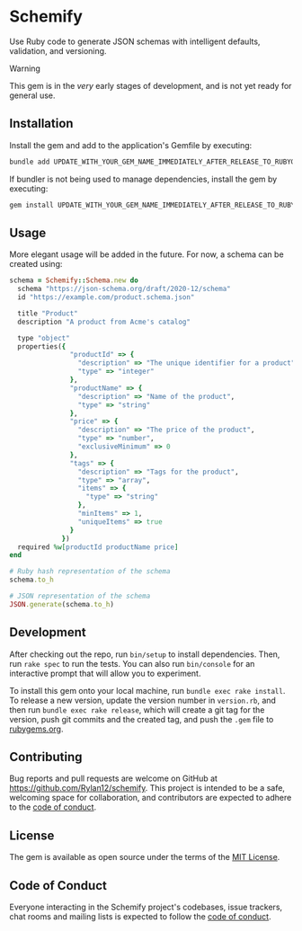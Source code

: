 # Schemify

Use Ruby code to generate JSON schemas with intelligent defaults, validation, and versioning.

> [!WARNING]
> This gem is in the _very_ early stages of development, and is not yet ready for general use.

## Installation

Install the gem and add to the application's Gemfile by executing:

```bash
bundle add UPDATE_WITH_YOUR_GEM_NAME_IMMEDIATELY_AFTER_RELEASE_TO_RUBYGEMS_ORG
```

If bundler is not being used to manage dependencies, install the gem by executing:

```bash
gem install UPDATE_WITH_YOUR_GEM_NAME_IMMEDIATELY_AFTER_RELEASE_TO_RUBYGEMS_ORG
```

## Usage

More elegant usage will be added in the future. For now, a schema can be created using:

```ruby
schema = Schemify::Schema.new do
  schema "https://json-schema.org/draft/2020-12/schema"
  id "https://example.com/product.schema.json"

  title "Product"
  description "A product from Acme's catalog"

  type "object"
  properties({
               "productId" => {
                 "description" => "The unique identifier for a product",
                 "type" => "integer"
               },
               "productName" => {
                 "description" => "Name of the product",
                 "type" => "string"
               },
               "price" => {
                 "description" => "The price of the product",
                 "type" => "number",
                 "exclusiveMinimum" => 0
               },
               "tags" => {
                 "description" => "Tags for the product",
                 "type" => "array",
                 "items" => {
                   "type" => "string"
                 },
                 "minItems" => 1,
                 "uniqueItems" => true
               }
             })
  required %w[productId productName price]
end

# Ruby hash representation of the schema
schema.to_h

# JSON representation of the schema
JSON.generate(schema.to_h)
```

## Development

After checking out the repo, run `bin/setup` to install dependencies. Then, run `rake spec` to run the tests. You can also run `bin/console` for an interactive prompt that will allow you to experiment.

To install this gem onto your local machine, run `bundle exec rake install`. To release a new version, update the version number in `version.rb`, and then run `bundle exec rake release`, which will create a git tag for the version, push git commits and the created tag, and push the `.gem` file to [rubygems.org](https://rubygems.org).

## Contributing

Bug reports and pull requests are welcome on GitHub at https://github.com/Rylan12/schemify. This project is intended to be a safe, welcoming space for collaboration, and contributors are expected to adhere to the [code of conduct](https://github.com/Rylan12/schemify/blob/main/CODE_OF_CONDUCT.md).

## License

The gem is available as open source under the terms of the [MIT License](https://opensource.org/licenses/MIT).

## Code of Conduct

Everyone interacting in the Schemify project's codebases, issue trackers, chat rooms and mailing lists is expected to follow the [code of conduct](https://github.com/Rylan12/schemify/blob/main/CODE_OF_CONDUCT.md).
